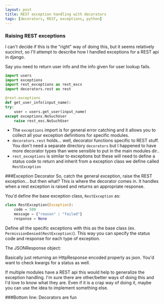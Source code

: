 ```yaml
---
layout: post
title: REST exception handling with decorators
tags: [decorators, REST, exceptions, python]
---
```


### Raising REST exceptions
I can't decide if this is the "right" way of doing this, but it seems
relatively succinct, so I'll attempt to describe how I handled exceptions for a
REST api in django.

Say you need to return user info and the info given for user lookup fails.

``` python
import users
import exceptions
import rest_exceptions as rest_excs
import decorators.rest as rest

@rest.exceptions
def get_user_info(input_name):
try:
    user = users.get_user(input_name)
except exceptions.NoSuchUser
    raise rest_exc.NoSuchUser
```

- The `exceptions` import is for general error catching and it allows you to
  collect all your exception definitions for specific modules.
- `decorators.rest` holds... well, decorator functions specific to REST stuff.
  You don't need a separate directory `decorators` but I happened to have more
  decorator types than were sensible to put in the main modules dir..
- `rest_exceptions` is similar to exceptions but these will need to define a
  status code to return and inherit from a exception class we define called
  `RestException`


###Exception Decorator
So, catch the general exception, raise the REST exception... but then what?
This is where the decorator comes in. It handles when a rest exception is raised and returns an appropriate response.

<script src="https://gist.github.com/tippenein/6188769.js"></script>

You'd define the base exception class, `RestException` as:

``` python
class RestException(Exception):
    code = 500
    message = {"reason" : "failed"}
    response = None
```

Define all the specific exceptions with this as the base class (ex. `PermissionDenied(RestException)`).  This way you can specify the status code and response for each type of exception.

The JSONResponse object:

<script src="https://gist.github.com/tippenein/6188792.js"></script>

Basically just returning an HttpResponse encoded properly as json. You'd want to check kwargs for a status as well.

If multiple modules have a REST api this would help to generalize the exception handling. I'm sure there are other/better ways of doing this and I'd love to know what they are. Even if it is a crap way of doing it, maybe you can use the idea to implement something else.

###Bottom line: Decorators are fun

